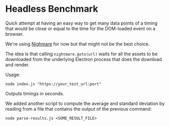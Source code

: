 # Headless Benchmark
Quick attempt at having an easy way to get many data points of a timing that would be close or equal to the time for the DOM-loaded event on a browser.

We're using [Nighmare](https://github.com/segmentio/nightmare) for now but that might not be the best choice.

The idea is that calling `nightmare.goto(url)` waits for all the assets to be downloaded from the underlying Electron process that does the download and render.

Usage:
```
node index.js "https://your_test_url:port"
```

Outputs timings in seconds.

We added another script to compute the average and standard deviation by reading from a file that contains the output of the previous command:
```
node parse-results.js <SOME_RESULT_FILE>
```